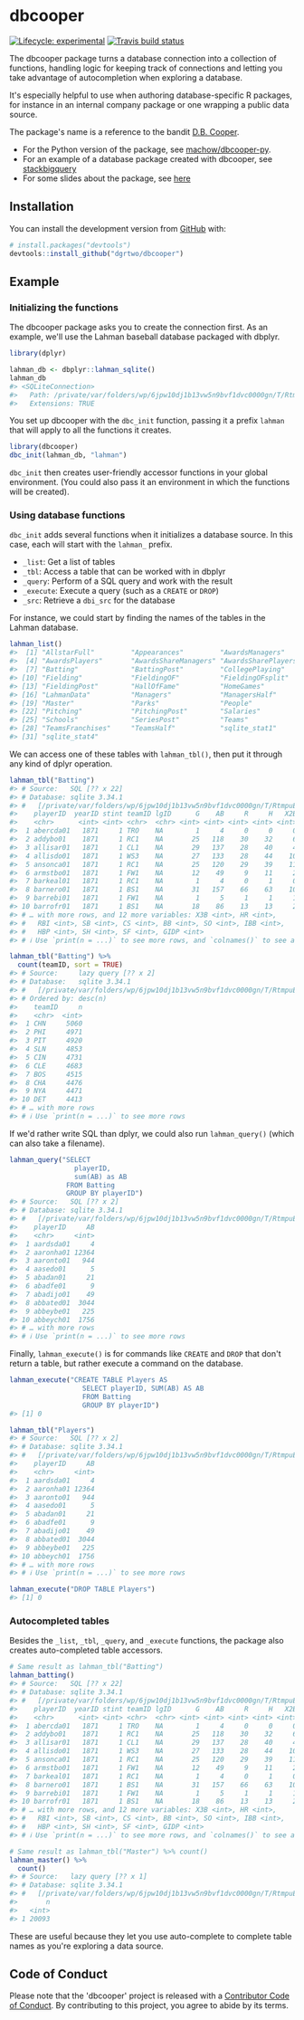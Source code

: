 <!-- README.md is generated from README.Rmd. Please edit that file -->



# dbcooper

<!-- badges: start -->
[![Lifecycle: experimental](https://img.shields.io/badge/lifecycle-experimental-orange.svg)](https://www.tidyverse.org/lifecycle/#experimental)
[![Travis build status](https://travis-ci.org/dgrtwo/dbcooper.svg?branch=master)](https://travis-ci.org/dgrtwo/dbcooper)
<!-- badges: end -->

The dbcooper package turns a database connection into a collection of functions, handling logic for keeping track of connections and letting you take advantage of autocompletion when exploring a database.

It's especially helpful to use when authoring database-specific R packages, for instance in an internal company package or one wrapping a public data source.

The package's name is a reference to the bandit [D.B. Cooper](https://en.wikipedia.org/wiki/D._B._Cooper).

* For the Python version of the package, see [machow/dbcooper-py](https://github.com/machow/dbcooper-py).
* For an example of a database package created with dbcooper, see [stackbigquery](https://github.com/dgrtwo/stackbigquery/)
* For some slides about the package, see [here](http://varianceexplained.org/files/dbcooper-rstudio-conf-2022.pdf)

## Installation

You can install the development version from [GitHub](https://github.com/) with:

``` r
# install.packages("devtools")
devtools::install_github("dgrtwo/dbcooper")
```

## Example

### Initializing the functions

The dbcooper package asks you to create the connection first. As an example, we'll use the Lahman baseball database packaged with dbplyr.


```r
library(dplyr)

lahman_db <- dbplyr::lahman_sqlite()
lahman_db
#> <SQLiteConnection>
#>   Path: /private/var/folders/wp/6jpw10dj1b13vw5n9bvf1dvc0000gn/T/RtmpuEyzKR/lahman.sqlite
#>   Extensions: TRUE
```

You set up dbcooper with the `dbc_init` function, passing it a prefix `lahman` that will apply to all the functions it creates.


```r
library(dbcooper)
dbc_init(lahman_db, "lahman")
```

`dbc_init` then creates user-friendly accessor functions in your global environment. (You could also pass it an environment in which the functions will be created).

### Using database functions

`dbc_init` adds several functions when it initializes a database source. In this case, each will start with the `lahman_` prefix.

* `_list`: Get a list of tables
* `_tbl`: Access a table that can be worked with in dbplyr
* `_query`: Perform of a SQL query and work with the result
* `_execute`: Execute a query (such as a `CREATE` or `DROP`)
* `_src`: Retrieve a `dbi_src` for the database

For instance, we could start by finding the names of the tables in the Lahman database.


```r
lahman_list()
#>  [1] "AllstarFull"         "Appearances"         "AwardsManagers"     
#>  [4] "AwardsPlayers"       "AwardsShareManagers" "AwardsSharePlayers" 
#>  [7] "Batting"             "BattingPost"         "CollegePlaying"     
#> [10] "Fielding"            "FieldingOF"          "FieldingOFsplit"    
#> [13] "FieldingPost"        "HallOfFame"          "HomeGames"          
#> [16] "LahmanData"          "Managers"            "ManagersHalf"       
#> [19] "Master"              "Parks"               "People"             
#> [22] "Pitching"            "PitchingPost"        "Salaries"           
#> [25] "Schools"             "SeriesPost"          "Teams"              
#> [28] "TeamsFranchises"     "TeamsHalf"           "sqlite_stat1"       
#> [31] "sqlite_stat4"
```

We can access one of these tables with `lahman_tbl()`, then put it through any kind of dplyr operation.


```r
lahman_tbl("Batting")
#> # Source:   SQL [?? x 22]
#> # Database: sqlite 3.34.1
#> #   [/private/var/folders/wp/6jpw10dj1b13vw5n9bvf1dvc0000gn/T/RtmpuEyzKR/lahman.sqlite]
#>    playerID  yearID stint teamID lgID      G    AB     R     H   X2B
#>    <chr>      <int> <int> <chr>  <chr> <int> <int> <int> <int> <int>
#>  1 abercda01   1871     1 TRO    NA        1     4     0     0     0
#>  2 addybo01    1871     1 RC1    NA       25   118    30    32     6
#>  3 allisar01   1871     1 CL1    NA       29   137    28    40     4
#>  4 allisdo01   1871     1 WS3    NA       27   133    28    44    10
#>  5 ansonca01   1871     1 RC1    NA       25   120    29    39    11
#>  6 armstbo01   1871     1 FW1    NA       12    49     9    11     2
#>  7 barkeal01   1871     1 RC1    NA        1     4     0     1     0
#>  8 barnero01   1871     1 BS1    NA       31   157    66    63    10
#>  9 barrebi01   1871     1 FW1    NA        1     5     1     1     1
#> 10 barrofr01   1871     1 BS1    NA       18    86    13    13     2
#> # … with more rows, and 12 more variables: X3B <int>, HR <int>,
#> #   RBI <int>, SB <int>, CS <int>, BB <int>, SO <int>, IBB <int>,
#> #   HBP <int>, SH <int>, SF <int>, GIDP <int>
#> # ℹ Use `print(n = ...)` to see more rows, and `colnames()` to see all variable names

lahman_tbl("Batting") %>%
  count(teamID, sort = TRUE)
#> # Source:     lazy query [?? x 2]
#> # Database:   sqlite 3.34.1
#> #   [/private/var/folders/wp/6jpw10dj1b13vw5n9bvf1dvc0000gn/T/RtmpuEyzKR/lahman.sqlite]
#> # Ordered by: desc(n)
#>    teamID     n
#>    <chr>  <int>
#>  1 CHN     5060
#>  2 PHI     4971
#>  3 PIT     4920
#>  4 SLN     4853
#>  5 CIN     4731
#>  6 CLE     4683
#>  7 BOS     4515
#>  8 CHA     4476
#>  9 NYA     4471
#> 10 DET     4413
#> # … with more rows
#> # ℹ Use `print(n = ...)` to see more rows
```

If we'd rather write SQL than dplyr, we could also run `lahman_query()` (which can also take a filename).


```r
lahman_query("SELECT
                playerID,
                sum(AB) as AB
              FROM Batting
              GROUP BY playerID")
#> # Source:   SQL [?? x 2]
#> # Database: sqlite 3.34.1
#> #   [/private/var/folders/wp/6jpw10dj1b13vw5n9bvf1dvc0000gn/T/RtmpuEyzKR/lahman.sqlite]
#>    playerID     AB
#>    <chr>     <int>
#>  1 aardsda01     4
#>  2 aaronha01 12364
#>  3 aaronto01   944
#>  4 aasedo01      5
#>  5 abadan01     21
#>  6 abadfe01      9
#>  7 abadijo01    49
#>  8 abbated01  3044
#>  9 abbeybe01   225
#> 10 abbeych01  1756
#> # … with more rows
#> # ℹ Use `print(n = ...)` to see more rows
```

Finally, `lahman_execute()` is for commands like `CREATE` and `DROP` that don't return a table, but rather execute a command on the database.


```r
lahman_execute("CREATE TABLE Players AS
                  SELECT playerID, SUM(AB) AS AB
                  FROM Batting
                  GROUP BY playerID")
#> [1] 0

lahman_tbl("Players")
#> # Source:   SQL [?? x 2]
#> # Database: sqlite 3.34.1
#> #   [/private/var/folders/wp/6jpw10dj1b13vw5n9bvf1dvc0000gn/T/RtmpuEyzKR/lahman.sqlite]
#>    playerID     AB
#>    <chr>     <int>
#>  1 aardsda01     4
#>  2 aaronha01 12364
#>  3 aaronto01   944
#>  4 aasedo01      5
#>  5 abadan01     21
#>  6 abadfe01      9
#>  7 abadijo01    49
#>  8 abbated01  3044
#>  9 abbeybe01   225
#> 10 abbeych01  1756
#> # … with more rows
#> # ℹ Use `print(n = ...)` to see more rows

lahman_execute("DROP TABLE Players")
#> [1] 0
```

### Autocompleted tables

Besides the `_list`, `_tbl`, `_query`, and `_execute` functions, the package also creates auto-completed table accessors.


```r
# Same result as lahman_tbl("Batting")
lahman_batting()
#> # Source:   SQL [?? x 22]
#> # Database: sqlite 3.34.1
#> #   [/private/var/folders/wp/6jpw10dj1b13vw5n9bvf1dvc0000gn/T/RtmpuEyzKR/lahman.sqlite]
#>    playerID  yearID stint teamID lgID      G    AB     R     H   X2B
#>    <chr>      <int> <int> <chr>  <chr> <int> <int> <int> <int> <int>
#>  1 abercda01   1871     1 TRO    NA        1     4     0     0     0
#>  2 addybo01    1871     1 RC1    NA       25   118    30    32     6
#>  3 allisar01   1871     1 CL1    NA       29   137    28    40     4
#>  4 allisdo01   1871     1 WS3    NA       27   133    28    44    10
#>  5 ansonca01   1871     1 RC1    NA       25   120    29    39    11
#>  6 armstbo01   1871     1 FW1    NA       12    49     9    11     2
#>  7 barkeal01   1871     1 RC1    NA        1     4     0     1     0
#>  8 barnero01   1871     1 BS1    NA       31   157    66    63    10
#>  9 barrebi01   1871     1 FW1    NA        1     5     1     1     1
#> 10 barrofr01   1871     1 BS1    NA       18    86    13    13     2
#> # … with more rows, and 12 more variables: X3B <int>, HR <int>,
#> #   RBI <int>, SB <int>, CS <int>, BB <int>, SO <int>, IBB <int>,
#> #   HBP <int>, SH <int>, SF <int>, GIDP <int>
#> # ℹ Use `print(n = ...)` to see more rows, and `colnames()` to see all variable names

# Same result as lahman_tbl("Master") %>% count()
lahman_master() %>%
  count()
#> # Source:   lazy query [?? x 1]
#> # Database: sqlite 3.34.1
#> #   [/private/var/folders/wp/6jpw10dj1b13vw5n9bvf1dvc0000gn/T/RtmpuEyzKR/lahman.sqlite]
#>       n
#>   <int>
#> 1 20093
```

These are useful because they let you use auto-complete to complete table names as you're exploring a data source.

## Code of Conduct

Please note that the 'dbcooper' project is released with a
[Contributor Code of Conduct](CODE_OF_CONDUCT.md).
By contributing to this project, you agree to abide by its terms.

